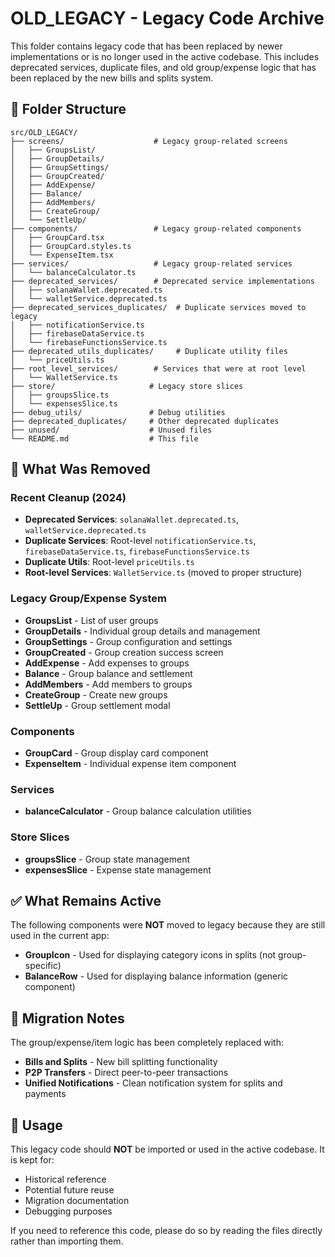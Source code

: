 # OLD_LEGACY - Legacy Code Archive

This folder contains legacy code that has been replaced by newer implementations or is no longer used in the active codebase. This includes deprecated services, duplicate files, and old group/expense logic that has been replaced by the new bills and splits system.

## 📁 Folder Structure

```
src/OLD_LEGACY/
├── screens/                    # Legacy group-related screens
│   ├── GroupsList/
│   ├── GroupDetails/
│   ├── GroupSettings/
│   ├── GroupCreated/
│   ├── AddExpense/
│   ├── Balance/
│   ├── AddMembers/
│   ├── CreateGroup/
│   └── SettleUp/
├── components/                 # Legacy group-related components
│   ├── GroupCard.tsx
│   ├── GroupCard.styles.ts
│   └── ExpenseItem.tsx
├── services/                   # Legacy group-related services
│   └── balanceCalculator.ts
├── deprecated_services/        # Deprecated service implementations
│   ├── solanaWallet.deprecated.ts
│   └── walletService.deprecated.ts
├── deprecated_services_duplicates/  # Duplicate services moved to legacy
│   ├── notificationService.ts
│   ├── firebaseDataService.ts
│   └── firebaseFunctionsService.ts
├── deprecated_utils_duplicates/     # Duplicate utility files
│   └── priceUtils.ts
├── root_level_services/        # Services that were at root level
│   └── WalletService.ts
├── store/                     # Legacy store slices
│   ├── groupsSlice.ts
│   └── expensesSlice.ts
├── debug_utils/               # Debug utilities
├── deprecated_duplicates/     # Other deprecated duplicates
├── unused/                    # Unused files
└── README.md                  # This file
```

## 🚫 What Was Removed

### Recent Cleanup (2024)
- **Deprecated Services**: `solanaWallet.deprecated.ts`, `walletService.deprecated.ts`
- **Duplicate Services**: Root-level `notificationService.ts`, `firebaseDataService.ts`, `firebaseFunctionsService.ts`
- **Duplicate Utils**: Root-level `priceUtils.ts`
- **Root-level Services**: `WalletService.ts` (moved to proper structure)

### Legacy Group/Expense System
- **GroupsList** - List of user groups
- **GroupDetails** - Individual group details and management
- **GroupSettings** - Group configuration and settings
- **GroupCreated** - Group creation success screen
- **AddExpense** - Add expenses to groups
- **Balance** - Group balance and settlement
- **AddMembers** - Add members to groups
- **CreateGroup** - Create new groups
- **SettleUp** - Group settlement modal

### Components
- **GroupCard** - Group display card component
- **ExpenseItem** - Individual expense item component

### Services
- **balanceCalculator** - Group balance calculation utilities

### Store Slices
- **groupsSlice** - Group state management
- **expensesSlice** - Expense state management

## ✅ What Remains Active

The following components were **NOT** moved to legacy because they are still used in the current app:

- **GroupIcon** - Used for displaying category icons in splits (not group-specific)
- **BalanceRow** - Used for displaying balance information (generic component)

## 🔄 Migration Notes

The group/expense/item logic has been completely replaced with:
- **Bills and Splits** - New bill splitting functionality
- **P2P Transfers** - Direct peer-to-peer transactions
- **Unified Notifications** - Clean notification system for splits and payments

## 📝 Usage

This legacy code should **NOT** be imported or used in the active codebase. It is kept for:
- Historical reference
- Potential future reuse
- Migration documentation
- Debugging purposes

If you need to reference this code, please do so by reading the files directly rather than importing them.